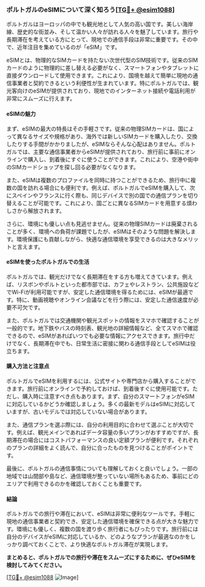 ### ポルトガルのeSIMについて深く知ろう[[TG💪+ @esim1088](https://t.me/s/esim1088)]

ポルトガルはヨーロッパの中でも観光地として人気の高い国です。美しい海岸線、歴史的な街並み、そして温かい人々が訪れる人々を魅了しています。旅行や長期滞在を考えている方にとって、現地での通信手段は非常に重要です。その中で、近年注目を集めているのが「eSIM」です。

eSIMとは、物理的なSIMカードを持たない次世代型のSIM技術です。従来のSIMカードのように物理的に差し替える必要がなく、スマートフォンやタブレットに直接ダウンロードして使用できます。これにより、国境を越えて簡単に現地の通信事業者と契約できるという利便性が生まれています。特にポルトガルでは、観光客向けのeSIMが提供されており、現地でのインターネット接続や電話利用が非常にスムーズに行えます。

#### eSIMの魅力

まず、eSIMの最大の特長はその手軽さです。従来の物理SIMカードは、国によって異なるサイズや規格があり、海外では新しいSIMカードを購入したり、交換したりする手間がかかりましたが、eSIMならそんな心配はありません。ポルトガルでは、主要な通信事業者からeSIMが提供されており、旅行前に事前にオンラインで購入し、到着後にすぐに使うことができます。これにより、空港や街中のSIMカードショップを探し回る必要がなくなります。

また、eSIMは複数のプロファイルを同時に持つことができるため、旅行中に複数の国を訪れる場合にも便利です。例えば、ポルトガルでeSIMを購入して、次にスペインやフランスに行く際も、同じデバイスで別の国での通信プランを切り替えることが可能です。これにより、国ごとに異なるSIMカードを用意する煩わしさから解放されます。

さらに、環境にも優しい点も見逃せません。従来の物理SIMカードは廃棄されることが多く、環境への負荷が課題でしたが、eSIMはそのような問題を解決します。環境保護にも貢献しながら、快適な通信環境を享受できるのは大きなメリットと言えます。

#### eSIMを使ったポルトガルでの生活

ポルトガルでは、観光だけでなく長期滞在をする方も増えてきています。例えば、リスボンやポルトといった都市部では、カフェやレストラン、公共施設などでWi-Fiが利用可能ですが、安定した通信環境を得るためには、eSIMが最適です。特に、動画視聴やオンライン会議などを行う際には、安定した通信速度が必要不可欠です。

また、ポルトガルでは交通機関や観光スポットの情報をスマホで確認することが一般的です。地下鉄やバスの時刻表、観光地の詳細情報など、全てスマホで確認できるので、eSIMがあればいつでも必要な情報にアクセスできます。旅行中だけでなく、長期滞在中でも、日常生活に密接に関わる通信手段としてeSIMは役立ちます。

#### 購入方法と注意点

ポルトガルでeSIMを利用するには、公式サイトや専門店から購入することができます。旅行前にオンラインで予約しておけば、到着後すぐに使用可能です。ただし、購入時に注意すべき点もあります。まず、自分のスマートフォンがeSIMに対応しているかどうか確認しましょう。多くの最新モデルはeSIMに対応していますが、古いモデルでは対応していない場合があります。

また、通信プランを選ぶ際には、自分の利用目的に合わせて選ぶことが大切です。例えば、観光メインであればデータ容量の多いプランがおすすめですが、長期滞在の場合にはコストパフォーマンスの良い定額プランが便利です。それぞれのプランの詳細をよく読んで、自分に合ったものを見つけることがポイントです。

最後に、ポルトガルの通信事情についても理解しておくと良いでしょう。一部の地域では山間部や島など、通信環境が整っていない場所もあるため、事前にどのエリアで利用できるのかを確認しておくことも重要です。

#### 結論

ポルトガルでの旅行や滞在において、eSIMは非常に便利なツールです。手軽に現地の通信事業者と契約でき、安定した通信環境を確保できる点が大きな魅力です。環境にも優しく、複数の国を渡り歩く旅行者にもぴったりです。旅行前には自分のデバイスがeSIMに対応しているか、どのようなプランが最適なのかをしっかり調べておくことで、より快適なポルトガル滞在が実現します。

**まとめると、ポルトガルでの旅行や滞在をスムーズにするために、ぜひeSIMを検討してみてください。**

[[TG💪+ @esim1088](https://t.me/s/esim1088) ![Image](https://i.postimg.cc/Y0z9fWf4/image.png)]